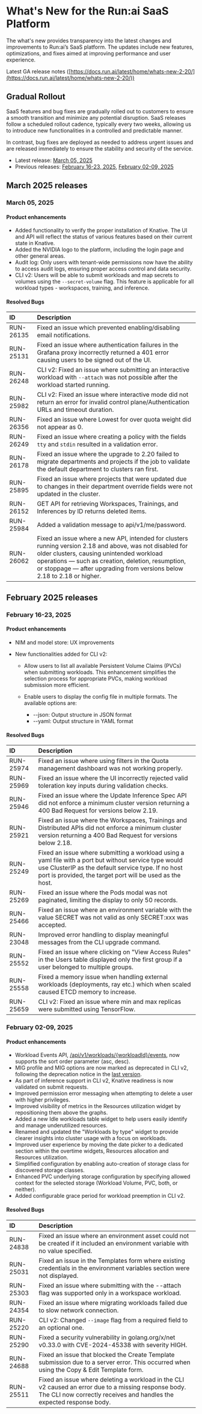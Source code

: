 # What's New for the Run:ai SaaS Platform

The what's new provides transparency into the latest changes and improvements to Run:ai’s SaaS platform. The updates include new features, optimizations, and fixes aimed at improving performance and user experience. 

Latest GA release notes ([https://docs.run.ai/latest/home/whats-new-2-20/](https://docs.run.ai/latest/home/whats-new-2-20/)) 

##  Gradual Rollout

SaaS features and bug fixes are gradually rolled out to customers to ensure a smooth transition and minimize any potential disruption.
SaaS releases follow a scheduled rollout cadence, typically every two weeks, allowing us to introduce new functionalities in a controlled and predictable manner.

In contrast, bug fixes are deployed as needed to address urgent issues and are released immediately to ensure the stability and security of the service.

* Latest release: [March 05, 2025](#march-05-2025)
* Previous releases: [February 16-23, 2025](#february-16-23-2025), [February 02-09, 2025](#february-02-09-2025)

## March 2025 releases

### March 05, 2025

#### Product enhancements

* Added functionality to verify the proper installation of Knative. The UI and API will reflect the status of various features based on their current state in Knative.
* Added the NVIDIA logo to the platform, including the login page and other general areas.
* Audit log: Only users with tenant-wide permissions now have the ability to access audit logs, ensuring proper access control and data security.
* CLI v2: Users will be able to submit workloads and map secrets to volumes using the `--secret-volume` flag. This feature is applicable for all workload types - workspaces, training, and inference.


#### Resolved Bugs 

| ID | Description |
| :---- | :---- |
| RUN-26135 | Fixed an issue which prevented enabling/disabling email notifications. |
| RUN-25131 | Fixed an issue where authentication failures in the Grafana proxy incorrectly returned a 401 error causing users to be signed out of the UI. |
| RUN-26248 | CLI v2: Fixed an issue where submitting an interactive workload with `--attach` was not possible after the workload started running. |
| RUN-25982 | CLI v2: Fixed an issue where interactive mode did not return an error for invalid control plane/Authentication URLs and timeout duration. |
| RUN-26356 | Fixed an issue where Lowest for over quota weight did not appear as 0. |
| RUN-26249 | Fixed an issue where creating a policy with the fields `tty` and `stdin` resulted in a validation error. |
| RUN-26178 | Fixed an issue where the upgrade to 2.20 failed to migrate departments and projects if the job to validate the default department to clusters ran first. |
| RUN-25895 | Fixed an issue where projects that were updated due to changes in their department override fields were not updated in the cluster. |
| RUN-26152 | GET API for retrieving Workspaces, Trainings, and Inferences by ID returns deleted items. |
| RUN-25984 | Added a validation message to api/v1/me/password. |
| RUN-26062 | Fixed an issue where a new API, intended for clusters running version 2.18 and above, was not disabled for older clusters, causing unintended workload operations — such as creation, deletion, resumption, or stoppage — after upgrading from versions below 2.18 to 2.18 or higher. |



## February 2025 releases


### February 16-23, 2025

#### Product enhancements

* NIM and model store: UX improvements
* New functionalities added for CLI v2:

    * Allow users to list all available Persistent Volume Claims (PVCs) when submitting workloads. This enhancement simplifies the selection process for appropriate PVCs, making workload submission more efficient.
    * Enable users to display the config file in multiple formats.  The available options are:

        * --json: Output structure in JSON format
        * --yaml: Output structure in YAML format


#### Resolved Bugs 

| ID | Description |
| :---- | :---- |
| RUN-25974 | Fixed an issue where using filters in the Quota management dashboard was not working properly. |
| RUN-25969 | Fixed an issue where the UI incorrectly rejected valid toleration key inputs during validation checks. |
| RUN-25946 | Fixed an issue where the Update Inference Spec API did not enforce a minimum cluster version returning a 400 Bad Request for versions below 2.19. |
| RUN-25921 | Fixed an issue where the Workspaces, Trainings and Distributed APIs did not enforce a minimum cluster version returning a 400 Bad Request for versions below 2.18. |
| RUN-25249 | Fixed an issue where submitting a workload using a yaml file with a port but without service type would use ClusterIP as the default service type. If no host port is provided, the target port will be used as the host. |
| RUN-25269 | Fixed an issue where the Pods modal was not paginated, limiting the display to only 50 records.  |
| RUN-25466 | Fixed an issue where an environment variable with the value SECRET was not valid as only SECRET:xxx was accepted. |
| RUN-23048 | Improved error handling to display meaningful messages from the CLI upgrade command. |
| RUN-25552 | Fixed an issue where clicking on "View Access Rules" in the Users table displayed only the first group if a user belonged to multiple groups. |
| RUN-25558 | Fixed a memory issue when handling external workloads (deployments, ray etc.) which when scaled caused ETCD memory to increase. |
| RUN-25659 | CLI v2: Fixed an issue where min and max replicas were submitted using TensorFlow. |


### February 02-09, 2025

#### Product enhancements

- Workload Events API, [/api/v1/workloads/{workloadId}/events](https://api-docs.run.ai/latest/tag/Events#operation/get_workload_events), now supports the sort order parameter (asc, desc).  <!-- (RUN-25180)   -->
- MIG profile and MIG options are now marked as deprecated in CLI v2, following the deprecation notice in the [last version](whats-new-2-20.md#deprecation-notifications). <!-- (RUN-23186)   -->
- As part of inference support in CLI v2, Knative readiness is now validated on submit requests. <!-- (RUN-25177)   -->
- Improved permission error messaging when attempting to delete a user with higher privileges. <!-- (RUN-24366)   -->
- Improved visibility of metrics in the Resources utilization widget by repositioning them above the graphs. <!-- (RUN-25292)   -->
- Added a new Idle workloads table widget to help users easily identify and manage underutilized resources. <!-- (RUN-24376)   -->
- Renamed and updated the "Workloads by type" widget to provide clearer insights into cluster usage with a focus on workloads. <!-- (RUN-23978)   -->
- Improved user experience by moving the date picker to a dedicated section within the overtime widgets, Resources allocation and Resources utilization. <!-- (RUN-23941)   -->
- Simplified configuration by enabling auto-creation of storage class for discovered storage classes. <!-- (RUN-25302)   -->
- Enhanced PVC underlying storage configuration by specifying allowed context for the selected storage (Workload Volume, PVC, both, or neither). <!-- (RUN-25158)   -->
- Added configurable grace period for workload preemption in CLI v2. <!-- (RUN-23760)   -->

#### Resolved Bugs 

| ID | Description |
| :---- | :---- |
| RUN-24838 | Fixed an issue where an environment asset could not be created if it included an environment variable with no value specified. |
| RUN-25031 | Fixed an issue in the Templates form where existing credentials in the environment variables section were not displayed. |
| RUN-25303 | Fixed an issue where submitting with the --attach flag was supported only in a workspace workload. |
| RUN-24354 | Fixed an issue where migrating workloads failed due to slow network connection. |
| RUN-25220 | CLI v2: Changed `--image` flag from a required field to an optional one. |
| RUN-25290 | Fixed a security vulnerability in golang.org/x/net v0.33.0 with CVE-2024-45338 with severity HIGH. |
| RUN-24688 | Fixed an issue that blocked the Create Template submission due to a server error. This occurred when using the Copy & Edit Template form. |
| RUN-25511 | Fixed an issue where deleting a workload in the CLI v2 caused an error due to a missing response body. The CLI now correctly receives and handles the expected response body. |





